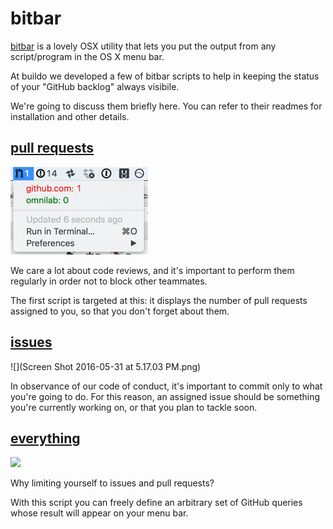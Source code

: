 # bitbar

[bitbar](https://github.com/matryer/bitbar) is a lovely OSX utility that lets  you put the output from any script/program in the OS X menu bar.

At buildo we developed a few of bitbar scripts to help in keeping the status of your "GitHub backlog" always visibile.

We're going to discuss them briefly here. You can refer to their readmes for installation and other details.

## [pull requests](https://github.com/buildo/core/tree/master/scripts/github/pr-to-review)
![](74f2e48e-2752-11e6-97bb-e4ece9dd7d76.png)

We care a lot about code reviews, and it's important to perform them regularly in order not to block other teammates.

The first script is targeted at this: it displays the number of pull requests assigned to you, so that you don't forget about them.

## [issues](https://github.com/buildo/core/tree/master/scripts/github/assigned-issues)
![](Screen Shot 2016-05-31 at 5.17.03 PM.png)

In observance of our code of conduct, it's important to commit only to what you're going to do. For this reason, an assigned issue should be something you're currently working on, or that you plan to tackle soon.

## [everything](https://github.com/francescogior/github-bitbar-counter)

![](https://camo.githubusercontent.com/9d240293a5ef5f00ec32d3d8194ee2b8fed836cb/68747470733a2f2f692e6779617a6f2e636f6d2f65313732306435396165363230623236653162346566373066323931636262622e676966)

Why limiting yourself to issues and pull requests?

With this script you can freely define an arbitrary set of GitHub queries whose result will appear on your menu bar.